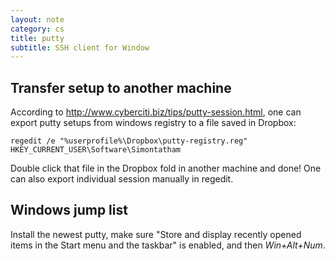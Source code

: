```yaml
---
layout: note
category: cs
title: putty
subtitle: SSH client for Window
---
```


Transfer setup to another machine
---------------------------------

According to http://www.cyberciti.biz/tips/putty-session.html, one can export
putty setups from windows registry to a file saved in Dropbox:

~~~
regedit /e "%userprofile%\Dropbox\putty-registry.reg" HKEY_CURRENT_USER\Software\Simontatham
~~~

Double click that file in the Dropbox fold in another machine and done! One can
also export individual session manually in regedit.

Windows jump list
-----------------

Install the newest putty, make sure "Store and display recently opened items in
the Start menu and the taskbar" is enabled, and then *Win+Alt+Num*.

